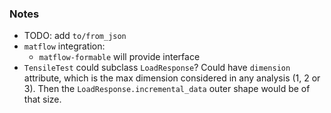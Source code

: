 
### Notes
  - TODO: add `to/from_json`
  - `matflow` integration:
      - `matflow-formable` will provide interface
  - `TensileTest` could subclass `LoadResponse`? Could have `dimension` attribute, which
    is the max dimension considered in any analysis (1, 2 or 3). Then the
    `LoadResponse.incremental_data` outer shape would be of that size.
